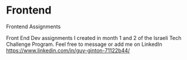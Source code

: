 # Frontend
Frontend <ITC> Assignments

Front End Dev assignments I created in month 1 and 2 of the Israeli Tech Challenge Program. 
Feel free to message or add me on LinkedIn https://www.linkedin.com/in/guy-ginton-71122b44/
